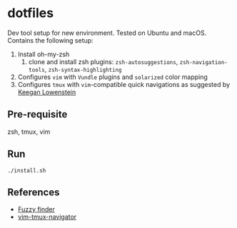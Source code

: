 # dotfiles
Dev tool setup for new environment. Tested on Ubuntu and macOS. Contains the following setup:

1. Install oh-my-zsh
    1. clone and install zsh plugins: `zsh-autosuggestions`, `zsh-navigation-tools`, `zsh-syntax-highlighting`
2. Configures `vim` with `Vundle` plugins and `solarized` color mapping
3. Configures `tmux` with `vim`-compatible quick navigations as suggested by [Keegan Lowenstein](https://www.bugsnag.com/blog/tmux-and-vim)


## Pre-requisite

zsh, tmux, vim

## Run

`./install.sh`

## References
- [Fuzzy finder](https://github.com/junegunn/fzf)
- [vim-tmux-navigator](https://github.com/christoomey/vim-tmux-navigator)
